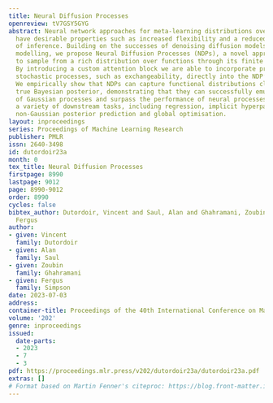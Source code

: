 ```yaml
---
title: Neural Diffusion Processes
openreview: tV7GSY5GYG
abstract: Neural network approaches for meta-learning distributions over functions
  have desirable properties such as increased flexibility and a reduced complexity
  of inference. Building on the successes of denoising diffusion models for generative
  modelling, we propose Neural Diffusion Processes (NDPs), a novel approach that learns
  to sample from a rich distribution over functions through its finite marginals.
  By introducing a custom attention block we are able to incorporate properties of
  stochastic processes, such as exchangeability, directly into the NDP’s architecture.
  We empirically show that NDPs can capture functional distributions close to the
  true Bayesian posterior, demonstrating that they can successfully emulate the behaviour
  of Gaussian processes and surpass the performance of neural processes. NDPs enable
  a variety of downstream tasks, including regression, implicit hyperparameter marginalisation,
  non-Gaussian posterior prediction and global optimisation.
layout: inproceedings
series: Proceedings of Machine Learning Research
publisher: PMLR
issn: 2640-3498
id: dutordoir23a
month: 0
tex_title: Neural Diffusion Processes
firstpage: 8990
lastpage: 9012
page: 8990-9012
order: 8990
cycles: false
bibtex_author: Dutordoir, Vincent and Saul, Alan and Ghahramani, Zoubin and Simpson,
  Fergus
author:
- given: Vincent
  family: Dutordoir
- given: Alan
  family: Saul
- given: Zoubin
  family: Ghahramani
- given: Fergus
  family: Simpson
date: 2023-07-03
address: 
container-title: Proceedings of the 40th International Conference on Machine Learning
volume: '202'
genre: inproceedings
issued:
  date-parts:
  - 2023
  - 7
  - 3
pdf: https://proceedings.mlr.press/v202/dutordoir23a/dutordoir23a.pdf
extras: []
# Format based on Martin Fenner's citeproc: https://blog.front-matter.io/posts/citeproc-yaml-for-bibliographies/
---
```

